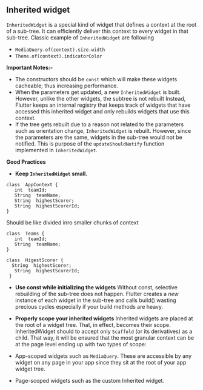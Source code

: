 
  

##  Inherited widget

  

`InheritedWidget` is a special kind of widget that defines a context at the root of a sub-tree. It can efficiently deliver this context to every widget in that sub-tree. Classic example of `InheritedWidget` are following

 - `MediaQuery.of(context).size.width `
 - `Theme.of(context).indicatorColor`

**Important Notes:-**

 - The constructors should be `const` which will make  these widgets cacheable; thus increasing performance.
 - When the parameters get updated, a new  `InheritedWidget`  is built. However, unlike the other widgets, the subtree is  not rebuilt  Instead, Flutter keeps an internal registry that keeps track of widgets that have accessed this inherited widget and only rebuilds widgets that use this context.
 -  If the tree gets rebuilt due to a reason not related to the parameters such as orientation change,  `InheritedWidget`  is rebuilt. However, since the parameters are the same, widgets in the sub-tree would not be notified. This is purpose of the  `updateShouldNotify`  function implemented in  `InheritedWidget`.

**Good Practices**

 - **Keep `InheritedWidget` small.**
   
```
class  AppContext {
   int  teamId;
   String  teamName;
   String  highestScorer;
   String  highestScorerId;
}

```

Should be like divided inro smaller chunks of context
```
class  Teams {
   int  teamId;
   String  teamName;
}
```
```
class  HigestScorer {
  String  highestScorer;
   String  highestScorerId;
 }
 ```
- **Use const while initializing the widgets**
Without const, selective rebuilding of the sub-tree does not happen. Flutter creates a _new_ instance of each widget in the sub-tree and calls build() wasting precious cycles especially if your build methods are heavy.

- **Properly scope your inherited widgets**
Inherited widgets are placed at the root of a widget tree. That, in effect, becomes their scope. InheritedWidget should to accept only  `Scaffold`  (or its derivatives) as a child. That way, it will be ensured that the most granular context can be at the page level ending up with two types of scope:
-   App-scoped widgets such as  `MediaQuery`. These are accessible by  any  widget on any page in your app since they sit at the root of your app widget tree.
-   Page-scoped widgets such as the custom Inherited widget.